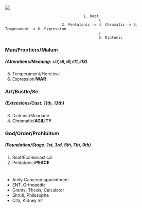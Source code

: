 

![](frontier.png)
 
                                        1. Root
                                               \
                              2. Pentatonic -> 4. Chromatic -> 5. Temperament -> 6. Expression
                                               /
                                               3. Diatonic



### Man/Frontiers/Malum
##### (Alterations/Meaning: ♭♭7,♭9,♯9,♯11,♭13) 
5. Temperament/Heretical
6. Expression/**WAR**
### Art/Bustle/Se
##### (Extensions/Cast: 11th, 13th)
3. Diatonic/Mundane
4. Chromatic/**AGILITY**
### God/Order/Prohibitum
##### (Foundation/Stage: 1st, 3rd, 5th, 7th, 9th)
1. Root/Ecclessiastical 
2. Pentatonic/**PEACE**

#

- Andy Cameron appointment
- ENT, Orthopedic
- Grants, Thesis, Calculator
- Shruti, Philosophe
- Cltx, Kidney Int


